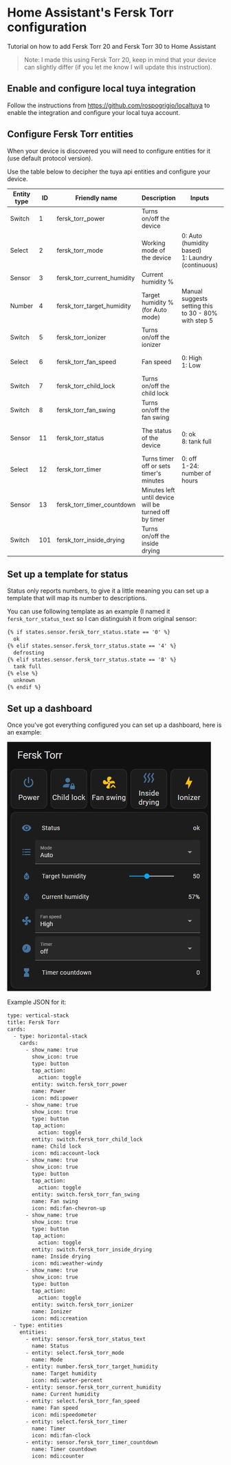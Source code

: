# Home Assistant's Fersk Torr configuration
Tutorial on how to add Fersk Torr 20 and Fersk Torr 30 to Home Assistant

> Note: I made this using Fersk Torr 20, keep in mind that your device can slightly differ (if you let me know I will update this instruction).

## Enable and configure local tuya integration

Follow the instructions from https://github.com/rospogrigio/localtuya to enable the integration and configure your local tuya account.

## Configure Fersk Torr entities

When your device is discovered you will need to configure entities for it (use default protocol version).

Use the table below to decipher the tuya api entities and configure your device.

| Entity type | ID  | Friendly name               | Description                                              | Inputs                                               | Comments                            |
|-------------|-----|-----------------------------|----------------------------------------------------------|------------------------------------------------------|-------------------------------------|
| Switch      | 1   | fersk_torr_power            | Turns on/off the device                                  |                                                      |                                     |
| Select      | 2   | fersk_torr_mode             | Working mode of the device                               | 0: Auto (humidity based)<br>1: Laundry (continuous)  | Could be handled as switch          |
| Sensor      | 3   | fersk_torr_current_humidity | Current humidity %                                       |                                                      |                                     |
| Number      | 4   | fersk_torr_target_humidity  | Target humidity % (for Auto mode)                        | Manual suggests setting this to 30 - 80% with step 5 |                                     |
| Switch      | 5   | fersk_torr_ionizer          | Turns on/off the ionizer                                 |                                                      |                                     |
| Select      | 6   | fersk_torr_fan_speed        | Fan speed                                                | 0: High<br>1: Low                                    | Could be handled as switch          |
| Switch      | 7   | fersk_torr_child_lock       | Turns on/off the child lock                              |                                                      |                                     |
| Switch      | 8   | fersk_torr_fan_swing        | Turns on/off the fan swing                               |                                                      |                                     |
| Sensor      | 11  | fersk_torr_status           | The status of the device                                 | 0: ok<br>8: tank full                                | These are the ones I am aware of    |
| Select      | 12  | fersk_torr_timer            | Turns timer off or sets timer's minutes                  | 0: off<br>1-24: number of hours                      |                                     |
| Sensor      | 13  | fersk_torr_timer_countdown  | Minutes left until device will be turned off by timer    |                                                      |                                     |
| Switch      | 101 | fersk_torr_inside_drying    | Turns on/off the inside drying                           |                                                      |                                     |

## Set up a template for status

Status only reports numbers, to give it a little meaning you can set up a template that will map its number to descriptions.

You can use following template as an example (I named it `fersk_torr_status_text` so I can distinguish it from original sensor:
```
{% if states.sensor.fersk_torr_status.state == '0' %}
  ok
{% elif states.sensor.fersk_torr_status.state == '4' %}
  defrosting
{% elif states.sensor.fersk_torr_status.state == '8' %}
  tank full
{% else %}
  unknown
{% endif %}
```

## Set up a dashboard

Once you've got everything configured you can set up a dashboard, here is an example:

![Fersk Torr lovelace](/fersk_torr_lovelace.jpg "Fersk Torr lovelace")

Example JSON for it:
```
type: vertical-stack
title: Fersk Torr
cards:
  - type: horizontal-stack
    cards:
      - show_name: true
        show_icon: true
        type: button
        tap_action:
          action: toggle
        entity: switch.fersk_torr_power
        name: Power
        icon: mdi:power
      - show_name: true
        show_icon: true
        type: button
        tap_action:
          action: toggle
        entity: switch.fersk_torr_child_lock
        name: Child lock
        icon: mdi:account-lock
      - show_name: true
        show_icon: true
        type: button
        tap_action:
          action: toggle
        entity: switch.fersk_torr_fan_swing
        name: Fan swing
        icon: mdi:fan-chevron-up
      - show_name: true
        show_icon: true
        type: button
        tap_action:
          action: toggle
        entity: switch.fersk_torr_inside_drying
        name: Inside drying
        icon: mdi:weather-windy
      - show_name: true
        show_icon: true
        type: button
        tap_action:
          action: toggle
        entity: switch.fersk_torr_ionizer
        name: Ionizer
        icon: mdi:creation
  - type: entities
    entities:
      - entity: sensor.fersk_torr_status_text
        name: Status
      - entity: select.fersk_torr_mode
        name: Mode
      - entity: number.fersk_torr_target_humidity
        name: Target humidity
        icon: mdi:water-percent
      - entity: sensor.fersk_torr_current_humidity
        name: Current humidity
      - entity: select.fersk_torr_fan_speed
        name: Fan speed
        icon: mdi:speedometer
      - entity: select.fersk_torr_timer
        name: Timer
        icon: mdi:fan-clock
      - entity: sensor.fersk_torr_timer_countdown
        name: Timer countdown
        icon: mdi:counter
```
